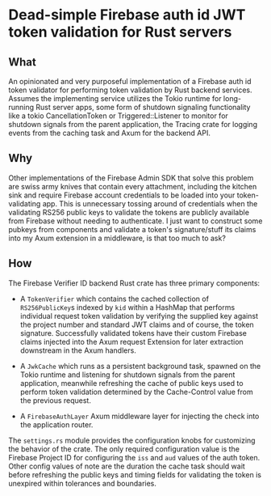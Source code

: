 # Dead-simple Firebase auth id JWT token validation for Rust servers

## What

An opinionated and very purposeful implementation of a Firebase auth id token validator for
performing token validation by Rust backend services. Assumes the implementing service utilizes
the Tokio runtime for long-running Rust server apps, some form of shutdown signaling functionality
like a tokio CancellationToken or Triggered::Listener to monitor for shutdown signals from the
parent application, the Tracing crate for logging events from the caching task and Axum for the backend API.

## Why

Other implementations of the Firebase Admin SDK that solve this problem are swiss army knives
that contain every attachment, including the kitchen sink and require Firebase account credentials
to be loaded into your token-validating app. This is unnecessary tossing around of credentials
when the validating RS256 public keys to validate the tokens are publicly available from Firebase
without needing to authenticate. I just want to construct some pubkeys from components and
validate a token's signature/stuff its claims into my Axum extension in a middleware, is that
too much to ask?

## How

The Firebase Verifier ID backend Rust crate has three primary components:
* A `TokenVerifier` which contains the cached collection of `RS256PublicKey`s indexed by
  `kid` within a HashMap that performs individual request token validation by verifying
  the supplied key against the project number and standard JWT claims and of course, the token signature.
  Successfully validated tokens have their custom Firebase claims injected into the Axum request
  Extension for later extraction downstream in the Axum handlers.

* A `JwkCache` which runs as a persistent background task, spawned on the Tokio runtime and
  listening for shutdown signals from the parent application, meanwhile refreshing the cache
  of public keys used to perform token validation determined by the Cache-Control value from the
  previous request.

* A `FirebaseAuthLayer` Axum middleware layer for injecting the check into the application router.

The `settings.rs` module provides the configuration knobs for customizing the behavior of the crate.
The only required configuration value is the Firebase Project ID for configuring the `iss` and `aud`
values of the auth token. Other config values of note are the duration the cache task should wait
before refreshing the public keys and timing fields for validating the token is unexpired within
tolerances and boundaries.
